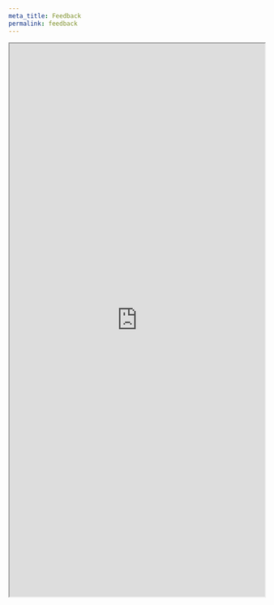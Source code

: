 ```yaml
---
meta_title: Feedback
permalink: feedback
---
```


<iframe src="https://airtable.com/embed/shri2dQwaSPMCbJyY?backgroundColor=blue" width="100%" height="1090px"></iframe>